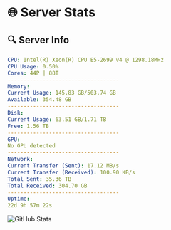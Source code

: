 # 🌐 Server Stats
## 🔍 Server Info
```yaml
CPU: Intel(R) Xeon(R) CPU E5-2699 v4 @ 1298.18MHz
CPU Usage: 0.50%
Cores: 44P | 88T
-----------------------------------
Memory:
Current Usage: 145.83 GB/503.74 GB
Available: 354.48 GB
-----------------------------------
Disk:
Current Usage: 63.51 GB/1.71 TB
Free: 1.56 TB
-----------------------------------
GPU:
No GPU detected
-----------------------------------
Network:
Current Transfer (Sent): 17.12 MB/s
Current Transfer (Received): 100.90 KB/s
Total Sent: 35.36 TB
Total Received: 304.70 GB
-----------------------------------
Uptime:
22d 9h 57m 22s
```
![GitHub Stats](https://img.shields.io/badge/Updated-2025-03-30_07:20:11-blue)